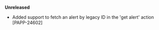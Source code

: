 **Unreleased**
* Added support to fetch an alert by legacy ID in the 'get alert' action [PAPP-24602]